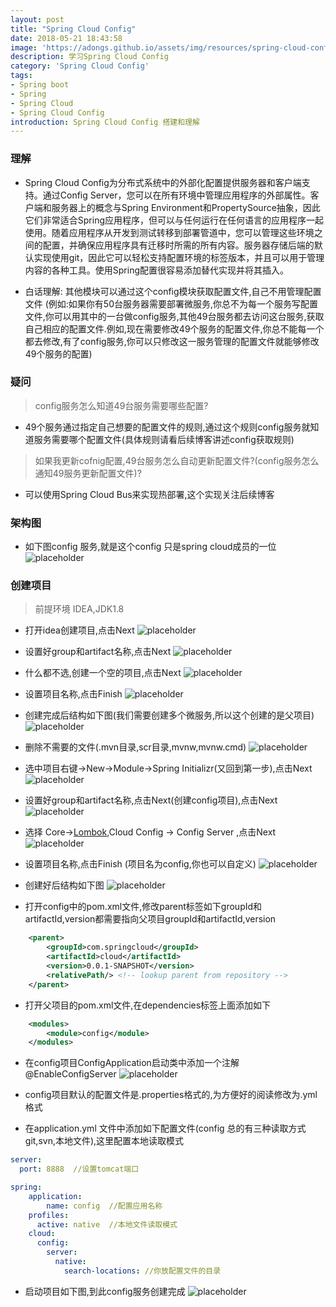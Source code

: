 ```yaml
---
layout: post
title: "Spring Cloud Config"
date: 2018-05-21 18:43:58
image: 'https://adongs.github.io/assets/img/resources/spring-cloud-config.png'
description: 学习Spring Cloud Config
category: 'Spring Cloud Config'
tags:
- Spring boot
- Spring
- Spring Cloud
- Spring Cloud Config
introduction: Spring Cloud Config 搭建和理解
---
```


### 理解
- Spring Cloud Config为分布式系统中的外部化配置提供服务器和客户端支持。通过Config Server，您可以在所有环境中管理应用程序的外部属性。客户端和服务器上的概念与Spring Environment和PropertySource抽象，因此它们非常适合Spring应用程序，但可以与任何运行在任何语言的应用程序一起使用。随着应用程序从开发到测试转移到部署管道中，您可以管理这些环境之间的配置，并确保应用程序具有迁移时所需的所有内容。服务器存储后端的默认实现使用git，因此它可以轻松支持配置环境的标签版本，并且可以用于管理内容的各种工具。使用Spring配置很容易添加替代实现并将其插入。

- 白话理解: 其他模块可以通过这个config模块获取配置文件,自己不用管理配置文件
(例如:如果你有50台服务器需要部署微服务,你总不为每一个服务写配置文件,你可以用其中的一台做config服务,其他49台服务都去访问这台服务,获取自己相应的配置文件.例如,现在需要修改49个服务的配置文件,你总不能每一个都去修改,有了config服务,你可以只修改这一服务管理的配置文件就能够修改49个服务的配置)

### 疑问
> config服务怎么知道49台服务需要哪些配置?
- 49个服务通过指定自己想要的配置文件的规则,通过这个规则config服务就知道服务需要哪个配置文件(具体规则请看后续博客讲述config获取规则)

> 如果我更新cofnig配置,49台服务怎么自动更新配置文件?(config服务怎么通知49服务更新配置文件)?
- 可以使用Spring Cloud Bus来实现热部署,这个实现关注后续博客

### 架构图

- 如下图config 服务,就是这个config 只是spring cloud成员的一位
![placeholder](https://adongs.github.io/assets/img/blog/springcloud/config/14.jpg "idea创建项目")



### 创建项目
>前提环境 IDEA,JDK1.8

- 打开idea创建项目,点击Next
![placeholder](https://adongs.github.io/assets/img/blog/springcloud/config/1.jpg "idea创建项目")

- 设置好group和artifact名称,点击Next
![placeholder](https://adongs.github.io/assets/img/blog/springcloud/config/2.jpg "idea创建项目")

- 什么都不选,创建一个空的项目,点击Next
![placeholder](https://adongs.github.io/assets/img/blog/springcloud/config/3.jpg "idea创建项目")

- 设置项目名称,点击Finish
![placeholder](https://adongs.github.io/assets/img/blog/springcloud/config/4.jpg "idea创建项目")

- 创建完成后结构如下图(我们需要创建多个微服务,所以这个创建的是父项目)
![placeholder](https://adongs.github.io/assets/img/blog/springcloud/config/5.jpg "idea创建项目")

- 删除不需要的文件(.mvn目录,scr目录,mvnw,mvnw.cmd)
![placeholder](https://adongs.github.io/assets/img/blog/springcloud/config/6.jpg "idea创建项目")

- 选中项目右键->New->Module->Spring Initializr(又回到第一步),点击Next
![placeholder](https://adongs.github.io/assets/img/blog/springcloud/config/7.jpg "idea创建项目")

- 设置好group和artifact名称,点击Next(创建config项目),点击Next
![placeholder](https://adongs.github.io/assets/img/blog/springcloud/config/8.jpg "idea创建项目")

- 选择 Core-><a href="https://www.zhihu.com/question/42348457">Lombok</a>,Cloud Config -> Config Server ,点击Next
![placeholder](https://adongs.github.io/assets/img/blog/springcloud/config/9.jpg "idea创建项目")

- 设置项目名称,点击Finish (项目名为config,你也可以自定义)
![placeholder](https://adongs.github.io/assets/img/blog/springcloud/config/10.jpg "idea创建项目")

- 创建好后结构如下图
![placeholder](https://adongs.github.io/assets/img/blog/springcloud/config/11.jpg "idea创建项目")

- 打开config中的pom.xml文件,修改parent标签如下groupId和artifactId,version都需要指向父项目groupId和artifactId,version

```xml
    <parent>
        <groupId>com.springcloud</groupId>
        <artifactId>cloud</artifactId>
        <version>0.0.1-SNAPSHOT</version>
        <relativePath/> <!-- lookup parent from repository -->
    </parent>
```

- 打开父项目的pom.xml文件,在dependencies标签上面添加如下

```xml
    <modules>
        <module>config</module>
    </modules>
```

- 在config项目ConfigApplication启动类中添加一个注解@EnableConfigServer
![placeholder](https://adongs.github.io/assets/img/blog/springcloud/config/12.jpg "idea创建项目")

- config项目默认的配置文件是.properties格式的,为方便好的阅读修改为.yml格式


- 在application.yml 文件中添加如下配置文件(config 总的有三种读取方式git,svn,本地文件),这里配置本地读取模式

```yml
server:
  port: 8888  //设置tomcat端口

spring:
    application:
        name: config  //配置应用名称
    profiles:
      active: native  //本地文件读取模式
    cloud:
      config:
        server:
          native:
            search-locations: //你放配置文件的目录
```

- 启动项目如下图,到此config服务创建完成
![placeholder](https://adongs.github.io/assets/img/blog/springcloud/config/13.jpg "idea创建项目")
